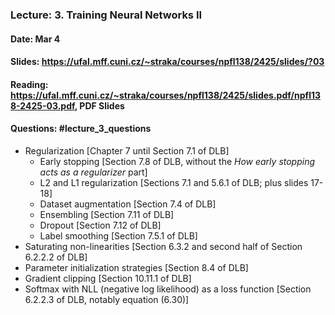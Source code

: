 ### Lecture: 3. Training Neural Networks II
#### Date: Mar 4
#### Slides: https://ufal.mff.cuni.cz/~straka/courses/npfl138/2425/slides/?03
#### Reading: https://ufal.mff.cuni.cz/~straka/courses/npfl138/2425/slides.pdf/npfl138-2425-03.pdf, PDF Slides
#### Questions: #lecture_3_questions

- Regularization [Chapter 7 until Section 7.1 of DLB]
  - Early stopping [Section 7.8 of DLB, without the _How early stopping acts as a regularizer_ part]
  - L2 and L1 regularization [Sections 7.1 and 5.6.1 of DLB; plus slides 17-18]
  - Dataset augmentation [Section 7.4 of DLB]
  - Ensembling [Section 7.11 of DLB]
  - Dropout [Section 7.12 of DLB]
  - Label smoothing [Section 7.5.1 of DLB]
- Saturating non-linearities [Section 6.3.2 and second half of Section 6.2.2.2 of DLB]
- Parameter initialization strategies [Section 8.4 of DLB]
- Gradient clipping [Section 10.11.1 of DLB]
- Softmax with NLL (negative log likelihood) as a loss function [Section 6.2.2.3 of DLB, notably equation (6.30)]
